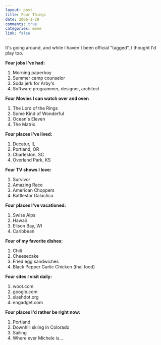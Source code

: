 ```yaml
--- 
layout: post
title: Four Things
date: 2006-1-29
comments: true
categories: meme
link: false
---
```

It's going around, and while I haven't been official "tagged", I thought I'd play too.

<strong>Four jobs I've had:</strong>
1. Morning paperboy
2. Summer camp counselor
3. Soda jerk for Arby's
4. Software programmer, designer, architect

<strong>Four Movies I can watch over and over:</strong>
1. The Lord of the Rings
2. Some Kind of Wonderful
3. Ocean's Eleven
4. The Matrix

<strong>Four places I've lived:</strong>
1. Decatur, IL
2. Portland, OR
3. Charleston, SC
4. Overland Park, KS

<strong>Four TV shows I love:</strong>
1. Survivor
2. Amazing Race
3. American Choppers
4. Battlestar Galactica

<strong>Four places I've vacationed:</strong>
1. Swiss Alps
2. Hawaii
3. Elison Bay, WI
4. Caribbean

<strong>Four of my favorite dishes:</strong>
1. Chili
2. Cheesecake
3. Fried egg sandwiches
4. Black Pepper Garlic Chicken (thai food)

<strong>Four sites I visit daily:</strong>
1. woot.com
2. google.com
3. slashdot.org
4. engadget.com

<strong>Four places I'd rather be right now:</strong>
1. Portland
2. Downhill skiing in Colorado
3. Sailing
4. Where ever Michele is...
